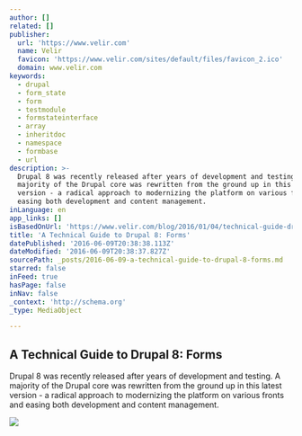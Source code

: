 ```yaml
---
author: []
related: []
publisher:
  url: 'https://www.velir.com'
  name: Velir
  favicon: 'https://www.velir.com/sites/default/files/favicon_2.ico'
  domain: www.velir.com
keywords:
  - drupal
  - form_state
  - form
  - testmodule
  - formstateinterface
  - array
  - inheritdoc
  - namespace
  - formbase
  - url
description: >-
  Drupal 8 was recently released after years of development and testing. A
  majority of the Drupal core was rewritten from the ground up in this latest
  version - a radical approach to modernizing the platform on various fronts and
  easing both development and content management.
inLanguage: en
app_links: []
isBasedOnUrl: 'https://www.velir.com/blog/2016/01/04/technical-guide-drupal-8-forms'
title: 'A Technical Guide to Drupal 8: Forms'
datePublished: '2016-06-09T20:38:38.113Z'
dateModified: '2016-06-09T20:38:37.827Z'
sourcePath: _posts/2016-06-09-a-technical-guide-to-drupal-8-forms.md
starred: false
inFeed: true
hasPage: false
inNav: false
_context: 'http://schema.org'
_type: MediaObject

---
```

<article style=""><h1>A Technical Guide to Drupal 8: Forms</h1><p>Drupal 8 was recently released after years of development and testing. A majority of the Drupal core was rewritten from the ground up in this latest version - a radical approach to modernizing the platform on various fronts and easing both development and content management.</p><img src="https://www.velir.com/sites/all/themes/velir/assets/images/social-share-icons/social-reddit-circle-128.png" /></article>